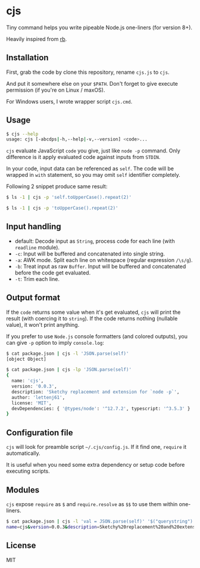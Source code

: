 cjs
===

Tiny command helps you write pipeable Node.js one-liners (for version 8+).

Heavily inspired from [rb][github/rb].


## Installation

First, grab the code by clone this repository, rename `cjs.js` to `cjs`.

And put it somewhere else on your `$PATH`. Don't forget to give execute permission (if you're on Linux / maxOS).

For Windows users, I wrote wrapper script `cjs.cmd`.


## Usage

```sh
$ cjs --help
usage: cjs [-abcdps|-h,--help|-v,--version] <code>...
```

`cjs` evaluate JavaScript `code` you give, just like `node -p` command. Only difference is it apply evaluated code against inputs from `STDIN`.

In your code, input data can be referenced as `self`. The code will be wrapped in `with` statement, so you may omit `self` identifier completely.

Following 2 snippet produce same result:

```sh
$ ls -1 | cjs -p 'self.toUpperCase().repeat(2)'
```

```sh
$ ls -1 | cjs -p 'toUpperCase().repeat(2)'
```


## Input handling

* default: Decode input as `String`, process code for each line (with `readline` module).
* `-c`: Input will be buffered and concatenated into single string.
* `-a`: AWK mode. Split each line on whitespace (regular expression `/\s/g`).
* `-b`: Treat input as raw `Buffer`. Input will be buffered and concatenated before the code get evaluated.
* `-t`: Trim each line.


## Output format

If the `code` returns some value when it's get evaluated, `cjs` will print the result (with coercing it to `string`). If the code returns nothing (nullable value), it won't print anything.

If you prefer to use `Node.js` console formatters (and colored outputs), you can give `-p` option to imply `console.log`:

```sh
$ cat package.json | cjs -l 'JSON.parse(self)'
[object Object]

$ cat package.json | cjs -lp 'JSON.parse(self)'
{
  name: 'cjs',
  version: '0.0.3',
  description: 'Sketchy replacement and extension for `node -p`',
  author: 'lettenj61',
  license: 'MIT',
  devDependencies: { '@types/node': '^12.7.2', typescript: '^3.5.3' }
}
```


## Configuration file

`cjs` will look for preamble script `~/.cjs/config.js`. If it find one, `require` it automatically.

It is useful when you need some extra dependency or setup code before executing scripts.


## Modules

`cjs` expose `require` as `$` and `require.resolve` as `$$` to use them within one-liners.

```sh
$ cat package.json | cjs -l 'val = JSON.parse(self)' '$("querystring").stringify(val)'
name=cjs&version=0.0.3&description=Sketchy%20replacement%20and%20extension%20for%20%60node%20-p%60&author=lettenj61&license=MIT&devDependencies=
```


## License

MIT


[github/rb]:https://github.com/thisredone/rb
